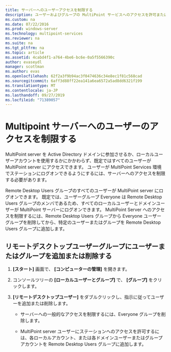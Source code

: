 ```yaml
---
title: サーバーへのユーザーアクセスを制限する
description: ユーザーおよびグループの MultiPoint サービスへのアクセスを許可または拒否する方法について説明します。
ms.custom: na
ms.date: 07/22/2016
ms.prod: windows-server
ms.technology: multipoint-services
ms.reviewer: na
ms.suite: na
ms.tgt_pltfrm: na
ms.topic: article
ms.assetid: 4cabd4f1-a764-4be6-bc6e-0a5f5566390c
author: evaseydl
manager: scottman
ms.author: evas
ms.openlocfilehash: 62f2a3f9b94ac3f0474636c34e8ec1f81c568cad
ms.sourcegitcommit: 6aff3d88ff22ea141a6ea6572a5ad8dd6321f199
ms.translationtype: MT
ms.contentlocale: ja-JP
ms.lasthandoff: 09/27/2019
ms.locfileid: "71389057"
---
```

# <a name="limit-users-access-to-the-multipoint-server"></a>Multipoint サーバーへのユーザーのアクセスを制限する
MultiPoint server を Active Directory ドメインに参加させるか、ローカルユーザーアカウントを使用するかにかかわらず、既定ではすべてのユーザーが MultiPoint server にアクセスできます。 ユーザーが MultiPoint Services 環境でステーションにログオンできるようにするには、サーバーへのアクセスを制限する必要があります。  
  
Remote Desktop Users グループのすべてのユーザーが MultiPoint server にログオンできます。 既定では、ユーザーグループ Everyone は Remote Desktop Users グループのメンバであるため、すべてのローカルユーザーとドメインユーザーが MultiPoint サーバーにログオンできます。 MultiPoint Server へのアクセスを制限するには、Remote Desktop Users グループから Everyone ユーザーグループを削除してから、特定のユーザーまたはグループを Remote Desktop Users グループに追加します。  
  
## <a name="add-or-remove-users-or-groups-to-the-remote-desktop-users-group"></a>リモートデスクトップユーザーグループにユーザーまたはグループを追加または削除する  
  
1.  **[スタート]** 画面で、 **[コンピューターの管理]** を開きます。  
  
2.  コンソールツリーの **[ローカルユーザーとグループ]** で、 **[グループ]** をクリックします。  
  
3.  **[リモートデスクトップユーザー]** をダブルクリックし、指示に従ってユーザーを追加または削除します。  
  
    -   サーバーへの一般的なアクセスを制限するには、Everyone グループを削除します。  
  
    -   MultiPoint server ユーザーにステーションへのアクセスを許可するには、各ローカルアカウント、または各ドメインユーザーまたはグループアカウントを Remote Desktop Users グループに追加します。  